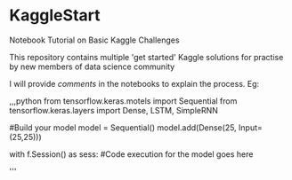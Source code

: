 # KaggleStart
Notebook Tutorial on Basic Kaggle Challenges

This repository contains multiple 'get started' Kaggle solutions for practise by new members of data science community

I will provide _comments_ in the notebooks to explain the process. Eg:

,,,python
from tensorflow.keras.motels import Sequential
from tensorflow.keras.layers import Dense, LSTM, SimpleRNN

#Build your model
model = Sequential()
model.add(Dense(25, Input=(25,25)))


with f.Session() as sess:
  #Code execution for the model goes here
  
'''
